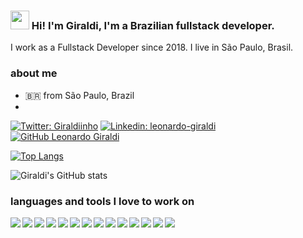 ### <img src="https://media.giphy.com/media/hvRJCLFzcasrR4ia7z/giphy.gif" width="30px"> Hi! I'm Giraldi, I'm a Brazilian fullstack developer.

I work as a Fullstack Developer since 2018. I live in São Paulo, Brasil.

### about me

- 🇧🇷 from São Paulo, Brazil
- 

[![Twitter: Giraldiinho](https://img.shields.io/twitter/follow/Giraldiinho?style=social)](https://twitter.com/Giraldiinho)
[![Linkedin: leonardo-giraldi](https://img.shields.io/badge/-leonardogiraldi-blue?style=flat-square&logo=Linkedin&logoColor=white&link=https://www.linkedin.com/in/leonardo-giraldi/)](https://www.linkedin.com/in/leonardo-giraldi/)
[![GitHub Leonardo Giraldi](https://img.shields.io/github/followers/leogiraldimg?label=follow&style=social)](https://github.com/leogiraldimg)

[![Top Langs](https://github-readme-stats.vercel.app/api/top-langs/?username=leogiraldimg&layout=compact&theme=tokyonight)](https://github.com/leogiraldimg)

![Giraldi's GitHub stats](https://github-readme-stats.vercel.app/api?username=leogiraldimg&show_icons=true&theme=tokyonight)

### languages and tools I love to work on

<img src="https://img.icons8.com/color/25/000000/javascript.png" align="left" />
<img src="https://img.icons8.com/color/25/000000/react-native.png" align="left" />
<img src="https://img.icons8.com/color/25/000000/nodejs.png" align="left" />
<img src="https://img.icons8.com/color/25/000000/python.png" align="left" />
<img src="https://img.icons8.com/color/25/000000/vue-js.png" align="left" />
<img src="https://img.icons8.com/color/25/000000/ansible.png" align="left" />
<img src="https://img.icons8.com/color/25/000000/sass-avatar.png" align="left" />
<img src="https://img.icons8.com/color/25/000000/ubuntu--v1.png" align="left" />
<img src="https://img.icons8.com/color/25/000000/docker.png" align="left" />
<img src="https://img.icons8.com/color/25/000000/amazon-web-services.png" align="left" />
<img src="https://img.icons8.com/color/25/000000/google-cloud-platform.png" align="left" />
<img src="https://img.icons8.com/color/25/000000/mongodb.png" align="left" />
<img src="https://img.icons8.com/color/25/000000/mysql.png" align="left" />
<img src="https://img.icons8.com/color/25/000000/visual-studio-code-2019.png" align="left" />
